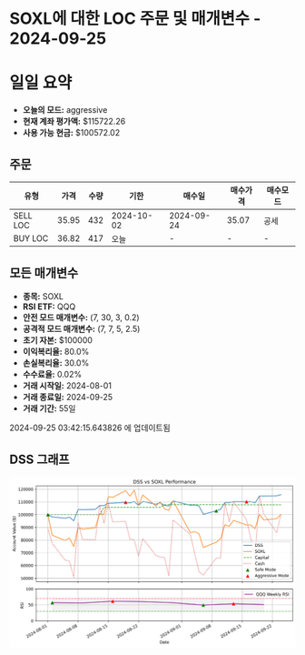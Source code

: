 # SOXL에 대한 LOC 주문 및 매개변수 - 2024-09-25

# 일일 요약

- **오늘의 모드:** aggressive
- **현재 계좌 평가액:** $115722.26
- **사용 가능 현금:** $100572.02

## 주문

| 유형 | 가격 | 수량 | 기한 | 매수일 | 매수가격 | 매수모드 |
|------|------|------|------|--------|----------|----------|
| SELL LOC | 35.95 | 432 | 2024-10-02 | 2024-09-24 | 35.07 | 공세 |
| BUY LOC | 36.82 | 417 | 오늘 | - | - | - |

## 모든 매개변수

- **종목:** SOXL
- **RSI ETF:** QQQ
- **안전 모드 매개변수:** (7, 30, 3, 0.2)
- **공격적 모드 매개변수:** (7, 7, 5, 2.5)
- **초기 자본:** $100000
- **이익복리율:** 80.0%
- **손실복리율:** 30.0%
- **수수료율:** 0.02%
- **거래 시작일:** 2024-08-01
- **거래 종료일:** 2024-09-25
- **거래 기간:** 55일

2024-09-25 03:42:15.643826 에 업데이트됨

## DSS 그래프

![DSS Graph](DSS_graph.png)
